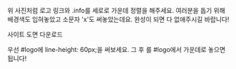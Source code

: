 위 사진처럼 로고 링크와 .info를 세로로 가운데 정렬을 해주세요. 여러분을 돕기 위해 배경색도 입혀놓았고 소문자 'x'도 써놓았는데요. 완성이 되면 다 없애주시길 바랍니다!

사이트 도면 다운로드

우선 #logo에 line-height: 60px;을 써보세요. 그 후 <img>를 #logo에서 가운데로 놓으면 됩니다!
